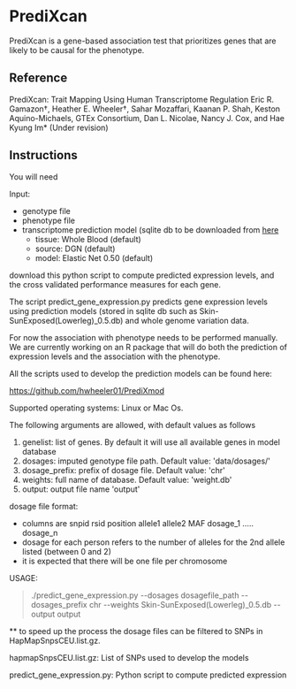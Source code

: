 PrediXcan
=========

PrediXcan is a gene-based association test that prioritizes genes that are likely to be causal for the phenotype. 

Reference
---------
PrediXcan: Trait Mapping Using Human Transcriptome Regulation
Eric R. Gamazon†, Heather E. Wheeler†, Sahar Mozaffari, Kaanan P. Shah, Keston Aquino-Michaels, GTEx Consortium, Dan L. Nicolae, Nancy J. Cox, and Hae Kyung Im* (Under revision)

Instructions
------------

You will need 

Input: 

- genotype file 
- phenotype file
- transcriptome prediction model (sqlite db to be downloaded from [here](https://app.box.com/s/i0gxg9703jj9lypq3umopponnsdqupze "Titulo")
 	- tissue: Whole Blood (default)
	- source: DGN (default)
	- model: Elastic Net 0.50 (default)


download this python script to compute predicted expression levels, and the cross validated performance measures for each gene. 

The script predict_gene_expression.py predicts gene expression levels using prediction models (stored in sqlite db such as Skin-SunExposed(Lowerleg)_0.5.db) and whole genome variation data.

For now the association with phenotype needs to be performed manually. We are currently working on an R package that will do both the prediction of expression levels and the association with the phenotype.

All the scripts used to develop the prediction models can be found here:

https://github.com/hwheeler01/PrediXmod





Supported operating systems:
Linux or Mac Os.

The following arguments are allowed, with default values as follows

1. genelist: list of genes. By default it will use all available genes in model database
2. dosages: imputed genotype file path. Default value: 'data/dosages/'
3. dosage_prefix: prefix of dosage file. Default value: 'chr' 
4. weights: full name of database. Default value: 'weight.db'
5. output: output file name 'output'

dosage file format:
- columns are snpid rsid position allele1 allele2 MAF dosage_1 ..... dosage_n 
- dosage for each person refers to the number of alleles for the 2nd allele listed (between 0 and 2)
- it is expected that there will be one file per chromosome

USAGE:
> ./predict_gene_expression.py  --dosages dosagefile_path  --dosages_prefix chr --weights Skin-SunExposed\(Lowerleg\)_0.5.db --output output

** to speed up the process the dosage files can be filtered to SNPs in HapMapSnpsCEU.list.gz.

hapmapSnpsCEU.list.gz: List of SNPs used to develop the models

predict_gene_expression.py: Python script to compute predicted expression
